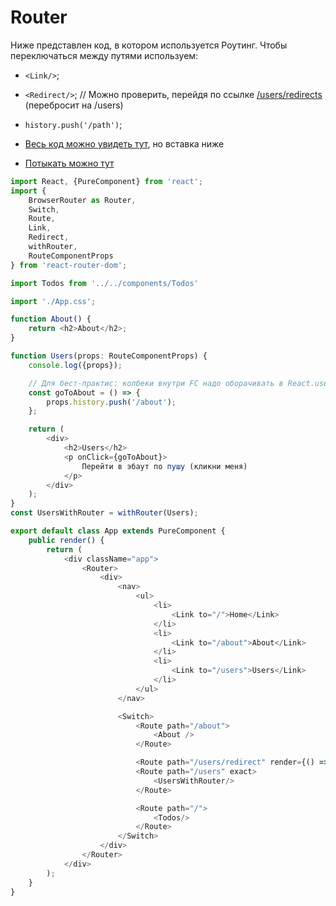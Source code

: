 # Router

Ниже представлен код, в котором используется Роутинг. Чтобы переключаться между путями используем:
* `<Link/>`;
* `<Redirect/>`; // Можно проверить, перейдя по ссылке [/users/redirects](http://localhost:3000/users/redirect) (перебросит на /users)
* `history.push('/path')`;

* [Весь код можно увидеть тут](/superapp/src/containers/App/App.tsx), но вставка ниже
* [Потыкать можно тут](https://vladpereskokov.github.io/ya-praktikum-mid-frontend-lessons/index.html)

```typescript jsx
import React, {PureComponent} from 'react';
import {
    BrowserRouter as Router,
    Switch,
    Route,
    Link,
    Redirect,
    withRouter,
    RouteComponentProps
} from 'react-router-dom';

import Todos from '../../components/Todos'

import './App.css';

function About() {
    return <h2>About</h2>;
}

function Users(props: RouteComponentProps) {
    console.log({props});

    // Для бест-практис: колбеки внутри FC надо оборачивать в React.useCallback
    const goToAbout = () => {
        props.history.push('/about');
    };

    return (
        <div>
            <h2>Users</h2>
            <p onClick={goToAbout}>
                Перейти в эбаут по пушу (кликни меня)
            </p>
        </div>
    );
}
const UsersWithRouter = withRouter(Users);

export default class App extends PureComponent {
    public render() {
        return (
            <div className="app">
                <Router>
                    <div>
                        <nav>
                            <ul>
                                <li>
                                    <Link to="/">Home</Link>
                                </li>
                                <li>
                                    <Link to="/about">About</Link>
                                </li>
                                <li>
                                    <Link to="/users">Users</Link>
                                </li>
                            </ul>
                        </nav>

                        <Switch>
                            <Route path="/about">
                                <About />
                            </Route>

                            <Route path="/users/redirect" render={() => <Redirect to="/users"/>} exact/>
                            <Route path="/users" exact>
                                <UsersWithRouter/>
                            </Route>

                            <Route path="/">
                                <Todos/>
                            </Route>
                        </Switch>
                    </div>
                </Router>
            </div>
        );
    }
}
```
